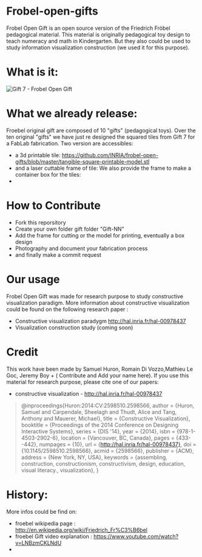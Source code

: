 Frobel-open-gifts
=======================

Frobel Open Gift is an open source version of the Friedrich Fröbel pedagogical material.
This material is originally pedagogical toy design to teach numeracy and math in Kindergarten.
But they also could be used to study information visualization construction (we used it for this purpose). 

# What is it:
![Gift 7 - Frobel Open Gift](http://inria.github.io/frobel-open-gifts/2014-06-14_gift7_fens/media/20140614_002523.jpg)

# What we already release:

Froebel original gift are composed of 10 "gifts" (pedagogical toys). 
Over the ten original "gifts" we have just re designed the squared tiles from Gift 7 for a FabLab fabrication.
Two version are accessibles: 
* a 3d printable tile: https://github.com/INRIA/frobel-open-gifts/blob/master/tangible-square-printable-model.stl
* and a laser cuttable frame of tile: 
We also provide the frame to make a container box for the tiles: 
* 

# How to Contribute 

* Fork this reporsitory 
* Create your own folder gift folder "Gift-NN"
* Add the frame for cutting or the model for printing, eventually a box design 
* Photography and document your fabrication process 
* and finally make a commit request 

# Our usage 
Frobel Open Gift was made for research purpose to study constructive visualization paradigm. 
More information about constructive visualization could be found on the following research paper : 
* Constructive visualization paradygm http://hal.inria.fr/hal-00978437
* Visualization construction study (coming soon)


# Credit 
This work have been made by Samuel Huron, Romain Di Vozzo,Mathieu Le Goc, Jeremy Boy + ( Contribute and Add your name here).
If you use this material for research purpose, please cite one of our papers: 
* constructive visualization - http://hal.inria.fr/hal-00978437

> @inproceedings{Huron:2014:CV:2598510.2598566,
>  author = {Huron, Samuel and Carpendale, Sheelagh and Thudt, Alice and Tang, Anthony and Mauerer, Michael},
>  title = {Constructive Visualization},
>  booktitle = {Proceedings of the 2014 Conference on Designing Interactive Systems},
>  series = {DIS '14},
>  year = {2014},
>  isbn = {978-1-4503-2902-6},
>  location = {Vancouver, BC, Canada},
>  pages = {433--442},
>  numpages = {10},
>  url = {http://hal.inria.fr/hal-00978437},
>  doi = {10.1145/2598510.2598566},
>  acmid = {2598566},
>  publisher = {ACM},
>  address = {New York, NY, USA},
>  keywords = {assembling, construction, constructionism, constructivism, design, education, visual literacy., visualization},
> } 


# History:
More infos could be find on: 
* froebel wikipedia page : http://en.wikipedia.org/wiki/Friedrich_Fr%C3%B6bel
* froebel Gift video explanation : https://www.youtube.com/watch?v=LNBzmCKLNdU
* 
